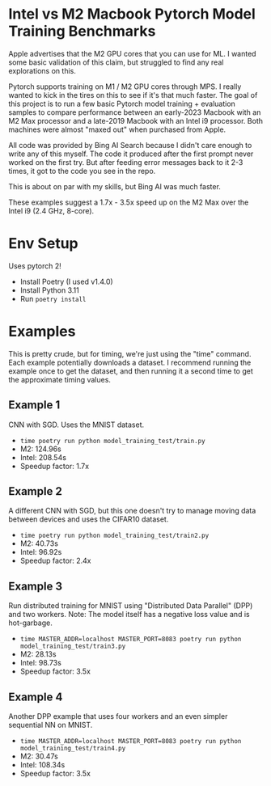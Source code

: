 # Intel vs M2 Macbook Pytorch Model Training Benchmarks #

Apple advertises that the M2 GPU cores that you can use for ML.
I wanted some basic validation of this claim, but struggled to find any real explorations on this.

Pytorch supports training on M1 / M2 GPU cores through MPS.
I really wanted to kick in the tires on this to see if it's that much faster.
The goal of this project is to run a few basic Pytorch model training + evaluation samples to compare performance between an early-2023 Macbook with an M2 Max processor and a late-2019 Macbook with an Intel i9 processor.
Both machines were almost "maxed out" when purchased from Apple.

All code was provided by Bing AI Search because I didn't care enough to write any of this myself.
The code it produced after the first prompt never worked on the first try.
But after feeding error messages back to it 2-3 times, it got to the code you see in the repo.

This is about on par with my skills, but Bing AI was much faster.

These examples suggest a 1.7x - 3.5x speed up on the M2 Max over the Intel i9 (2.4 GHz, 8-core).

# Env Setup #
Uses pytorch 2!
* Install Poetry (I used v1.4.0)
* Install Python 3.11
* Run `poetry install`

# Examples #
This is pretty crude, but for timing, we're just using the "time" command.
Each example potentially downloads a dataset. I recommend running the example once to get the
dataset, and then running it a second time to get the approximate timing values.

## Example 1 ##
CNN with SGD. Uses the MNIST dataset.
* `time poetry run python model_training_test/train.py`
* M2: 124.96s
* Intel: 208.54s
* Speedup factor: 1.7x

## Example 2 ##
A different CNN with SGD, but this one doesn't try to manage moving data between devices
and uses the CIFAR10 dataset.
* `time poetry run python model_training_test/train2.py`
* M2: 40.73s
* Intel: 96.92s
* Speedup factor: 2.4x

## Example 3 ##
Run distributed training for MNIST using "Distributed Data Parallel" (DPP) and two workers.
Note: The model itself has a negative loss value and is hot-garbage.
* `time MASTER_ADDR=localhost MASTER_PORT=8083 poetry run python model_training_test/train3.py`
* M2: 28.13s
* Intel: 98.73s
* Speedup factor: 3.5x

## Example 4 ##
Another DPP example that uses four workers and an even simpler sequential NN on MNIST.
* `time MASTER_ADDR=localhost MASTER_PORT=8083 poetry run python model_training_test/train4.py`
* M2: 30.47s
* Intel: 108.34s
* Speedup factor: 3.5x
